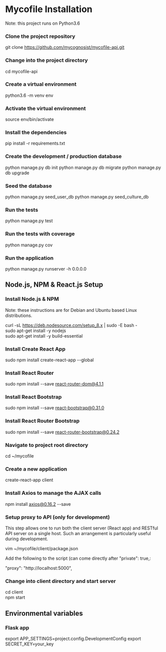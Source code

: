 # Mycofile Installation

Note: this project runs on Python3.6

### Clone the project repository

git clone https://github.com/mycognosist/mycofile-api.git

### Change into the project directory

cd mycofile-api

### Create a virtual environment

python3.6 -m venv env

### Activate the virtual environment

source env/bin/activate

### Install the dependencies

pip install -r requirements.txt

### Create the development / production database

python manage.py db init
python manage.py db migrate
python manage.py db upgrade

### Seed the database

python manage.py seed_user_db
python manage.py seed_culture_db

### Run the tests

python manage.py test

### Run the tests with coverage

python manage.py cov

### Run the application

python manage.py runserver -h 0.0.0.0

## Node.js, NPM & React.js Setup

### Install Node.js & NPM

Note: these instructions are for Debian and Ubuntu based Linux distributions.

curl -sL https://deb.nodesource.com/setup_8.x | sudo -E bash -  
sudo apt-get install -y nodejs  
sudo apt-get install -y build-essential  

### Install Create React App

sudo npm install create-react-app --global

### Install React Router

sudo npm install --save react-router-dom@4.1.1

### Install React Bootstrap

sudo npm install --save react-bootstrap@0.31.0

### Install React Router Bootstrap

sudo npm install --save react-router-bootstrap@0.24.2

### Navigate to project root directory

cd ~/mycofile

### Create a new application

create-react-app client

### Install Axios to manage the AJAX calls

npm install axios@0.16.2 --save

### Setup proxy to API (only for development)

This step allows one to run both the client server (React app) and RESTful API server on a single host. Such an arrangement is particularly useful during development.

vim ~/mycofile/client/package.json

Add the following to the script (can come directly after "private": true,:

"proxy": "http://localhost:5000",

### Change into client directory and start server

cd client  
npm start

## Environmental variables

### Flask app

export APP_SETTINGS=project.config.DevelopmentConfig
export SECRET_KEY=your_key
